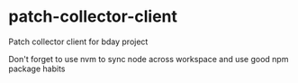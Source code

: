 # patch-collector-client
Patch collector client for bday project

Don't forget to use nvm to sync node across workspace and use good npm package habits
